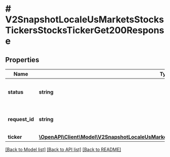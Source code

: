 # # V2SnapshotLocaleUsMarketsStocksTickersStocksTickerGet200Response

## Properties

Name | Type | Description | Notes
------------ | ------------- | ------------- | -------------
**status** | **string** | The status of this request&#39;s response. |
**request_id** | **string** | A request id assigned by the server. |
**ticker** | [**\OpenAPI\Client\Model\V2SnapshotLocaleUsMarketsStocksTickersGet200ResponseAllOfTickersInner**](V2SnapshotLocaleUsMarketsStocksTickersGet200ResponseAllOfTickersInner.md) |  | [optional]

[[Back to Model list]](../../README.md#models) [[Back to API list]](../../README.md#endpoints) [[Back to README]](../../README.md)
